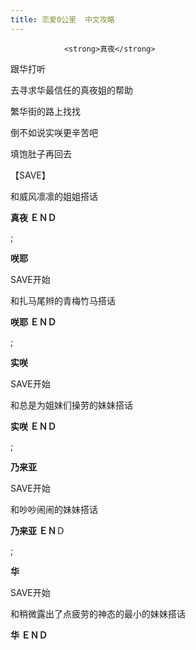 ```yaml
---
title: 恋爱0公里  中文攻略
---
```


                <strong>真夜</strong>



跟华打听



去寻求华最信任的真夜姐的帮助



繁华街的路上找找



倒不如说实咲更辛苦吧



填饱肚子再回去



【SAVE】



和威风凛凛的姐姐搭话



<strong>真夜 ＥＮＤ</strong>



 ;



<strong>咲耶</strong>



SAVE开始



和扎马尾辫的青梅竹马搭话



<strong>咲耶 ＥＮＤ</strong>



 ;



<strong>实咲</strong>



SAVE开始



和总是为姐妹们操劳的妹妹搭话



<strong>实咲 ＥＮＤ</strong>



 ;



<strong>乃来亚</strong>



SAVE开始



和吵吵闹闹的妹妹搭话



<strong>乃来亚 ＥＮ</strong>Ｄ



 ;



<strong>华</strong>



SAVE开始



和稍微露出了点疲劳的神态的最小的妹妹搭话



<strong>华 ＥＮＤ</strong>


              
